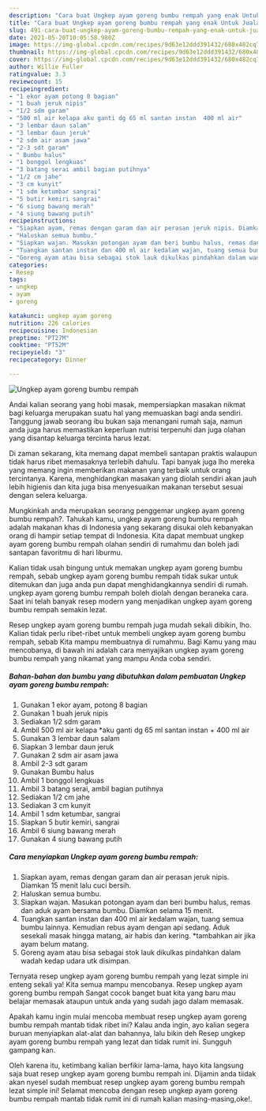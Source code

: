 ```yaml
---
description: "Cara buat Ungkep ayam goreng bumbu rempah yang enak Untuk Jualan"
title: "Cara buat Ungkep ayam goreng bumbu rempah yang enak Untuk Jualan"
slug: 491-cara-buat-ungkep-ayam-goreng-bumbu-rempah-yang-enak-untuk-jualan
date: 2021-05-20T10:05:58.980Z
image: https://img-global.cpcdn.com/recipes/9d63e12ddd391432/680x482cq70/ungkep-ayam-goreng-bumbu-rempah-foto-resep-utama.jpg
thumbnail: https://img-global.cpcdn.com/recipes/9d63e12ddd391432/680x482cq70/ungkep-ayam-goreng-bumbu-rempah-foto-resep-utama.jpg
cover: https://img-global.cpcdn.com/recipes/9d63e12ddd391432/680x482cq70/ungkep-ayam-goreng-bumbu-rempah-foto-resep-utama.jpg
author: Willie Fuller
ratingvalue: 3.3
reviewcount: 15
recipeingredient:
- "1 ekor ayam potong 8 bagian"
- "1 buah jeruk nipis"
- "1/2 sdm garam"
- "500 ml air kelapa aku ganti dg 65 ml santan instan  400 ml air"
- "3 lembar daun salam"
- "3 lembar daun jeruk"
- "2 sdm air asam jawa"
- "2-3 sdt garam"
- " Bumbu halus"
- "1 bonggol lengkuas"
- "3 batang serai ambil bagian putihnya"
- "1/2 cm jahe"
- "3 cm kunyit"
- "1 sdm ketumbar sangrai"
- "5 butir kemiri sangrai"
- "6 siung bawang merah"
- "4 siung bawang putih"
recipeinstructions:
- "Siapkan ayam, remas dengan garam dan air perasan jeruk nipis. Diamkan 15 menit lalu cuci bersih."
- "Haluskan semua bumbu."
- "Siapkan wajan. Masukan potongan ayam dan beri bumbu halus, remas dan aduk ayam bersama bumbu. Diamkan selama 15 menit."
- "Tuangkan santan instan dan 400 ml air kedalam wajan, tuang semua bumbu lainnya. Kemudian rebus ayam dengan api sedang. Aduk sesekali masak hingga matang, air habis dan kering. *tambahkan air jika ayam belum matang."
- "Goreng ayam atau bisa sebagai stok lauk dikulkas pindahkan dalam wadah kedap udara utk disimpan."
categories:
- Resep
tags:
- ungkep
- ayam
- goreng

katakunci: ungkep ayam goreng 
nutrition: 226 calories
recipecuisine: Indonesian
preptime: "PT27M"
cooktime: "PT52M"
recipeyield: "3"
recipecategory: Dinner

---
```



![Ungkep ayam goreng bumbu rempah](https://img-global.cpcdn.com/recipes/9d63e12ddd391432/680x482cq70/ungkep-ayam-goreng-bumbu-rempah-foto-resep-utama.jpg)

Andai kalian seorang yang hobi masak, mempersiapkan masakan nikmat bagi keluarga merupakan suatu hal yang memuaskan bagi anda sendiri. Tanggung jawab seorang ibu bukan saja menangani rumah saja, namun anda juga harus memastikan keperluan nutrisi terpenuhi dan juga olahan yang disantap keluarga tercinta harus lezat.

Di zaman  sekarang, kita memang dapat membeli santapan praktis walaupun tidak harus ribet memasaknya terlebih dahulu. Tapi banyak juga lho mereka yang memang ingin memberikan makanan yang terbaik untuk orang tercintanya. Karena, menghidangkan masakan yang diolah sendiri akan jauh lebih higienis dan kita juga bisa menyesuaikan makanan tersebut sesuai dengan selera keluarga. 



Mungkinkah anda merupakan seorang penggemar ungkep ayam goreng bumbu rempah?. Tahukah kamu, ungkep ayam goreng bumbu rempah adalah makanan khas di Indonesia yang sekarang disukai oleh kebanyakan orang di hampir setiap tempat di Indonesia. Kita dapat membuat ungkep ayam goreng bumbu rempah olahan sendiri di rumahmu dan boleh jadi santapan favoritmu di hari liburmu.

Kalian tidak usah bingung untuk memakan ungkep ayam goreng bumbu rempah, sebab ungkep ayam goreng bumbu rempah tidak sukar untuk ditemukan dan juga anda pun dapat menghidangkannya sendiri di rumah. ungkep ayam goreng bumbu rempah boleh diolah dengan beraneka cara. Saat ini telah banyak resep modern yang menjadikan ungkep ayam goreng bumbu rempah semakin lezat.

Resep ungkep ayam goreng bumbu rempah juga mudah sekali dibikin, lho. Kalian tidak perlu ribet-ribet untuk membeli ungkep ayam goreng bumbu rempah, sebab Kita mampu membuatnya di rumahmu. Bagi Kamu yang mau mencobanya, di bawah ini adalah cara menyajikan ungkep ayam goreng bumbu rempah yang nikamat yang mampu Anda coba sendiri.

<!--inarticleads1-->

##### Bahan-bahan dan bumbu yang dibutuhkan dalam pembuatan Ungkep ayam goreng bumbu rempah:

1. Gunakan 1 ekor ayam, potong 8 bagian
1. Gunakan 1 buah jeruk nipis
1. Sediakan 1/2 sdm garam
1. Ambil 500 ml air kelapa *aku ganti dg 65 ml santan instan + 400 ml air
1. Gunakan 3 lembar daun salam
1. Siapkan 3 lembar daun jeruk
1. Gunakan 2 sdm air asam jawa
1. Ambil 2-3 sdt garam
1. Gunakan  Bumbu halus
1. Ambil 1 bonggol lengkuas
1. Ambil 3 batang serai, ambil bagian putihnya
1. Sediakan 1/2 cm jahe
1. Sediakan 3 cm kunyit
1. Ambil 1 sdm ketumbar, sangrai
1. Siapkan 5 butir kemiri, sangrai
1. Ambil 6 siung bawang merah
1. Gunakan 4 siung bawang putih




<!--inarticleads2-->

##### Cara menyiapkan Ungkep ayam goreng bumbu rempah:

1. Siapkan ayam, remas dengan garam dan air perasan jeruk nipis. Diamkan 15 menit lalu cuci bersih.
1. Haluskan semua bumbu.
1. Siapkan wajan. Masukan potongan ayam dan beri bumbu halus, remas dan aduk ayam bersama bumbu. Diamkan selama 15 menit.
1. Tuangkan santan instan dan 400 ml air kedalam wajan, tuang semua bumbu lainnya. Kemudian rebus ayam dengan api sedang. Aduk sesekali masak hingga matang, air habis dan kering. *tambahkan air jika ayam belum matang.
1. Goreng ayam atau bisa sebagai stok lauk dikulkas pindahkan dalam wadah kedap udara utk disimpan.




Ternyata resep ungkep ayam goreng bumbu rempah yang lezat simple ini enteng sekali ya! Kita semua mampu mencobanya. Resep ungkep ayam goreng bumbu rempah Sangat cocok banget buat kita yang baru mau belajar memasak ataupun untuk anda yang sudah jago dalam memasak.

Apakah kamu ingin mulai mencoba membuat resep ungkep ayam goreng bumbu rempah mantab tidak ribet ini? Kalau anda ingin, ayo kalian segera buruan menyiapkan alat-alat dan bahannya, lalu bikin deh Resep ungkep ayam goreng bumbu rempah yang lezat dan tidak rumit ini. Sungguh gampang kan. 

Oleh karena itu, ketimbang kalian berfikir lama-lama, hayo kita langsung saja buat resep ungkep ayam goreng bumbu rempah ini. Dijamin anda tiidak akan nyesel sudah membuat resep ungkep ayam goreng bumbu rempah lezat simple ini! Selamat mencoba dengan resep ungkep ayam goreng bumbu rempah mantab tidak rumit ini di rumah kalian masing-masing,oke!.

